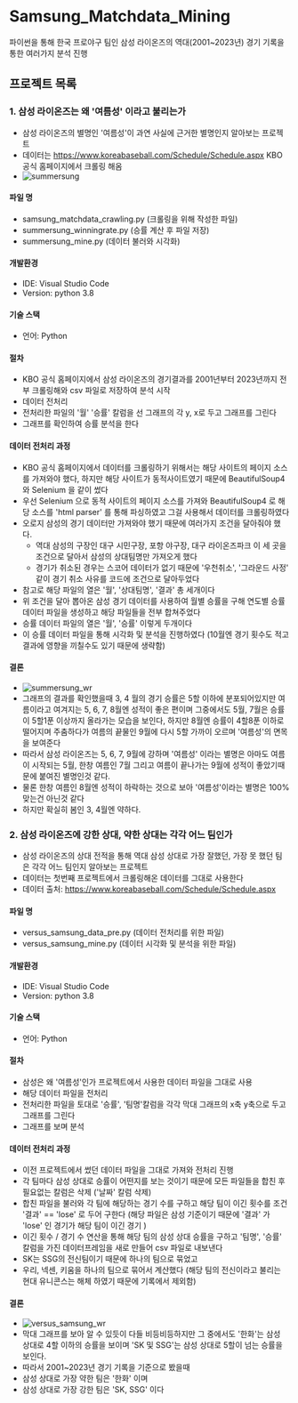 # Samsung_Matchdata_Mining
파이썬을 통해 한국 프로야구 팀인 삼성 라이온즈의 역대(2001~2023년) 경기 기록을 통한 여러가지 분석 진행

## 프로젝트 목록

### 1. 삼성 라이온즈는 왜 '여름성' 이라고 불리는가
- 삼성 라이온즈의 별명인 '여름성'이 과연 사실에 근거한 별명인지 알아보는 프로젝트
- 데이터는 <https://www.koreabaseball.com/Schedule/Schedule.aspx> KBO 공식 홈페이지에서 크롤링 해옴
- ![summersung](https://github.com/kimyt990501/Samsung_Matchdata_Mining/assets/50610894/9c0958b0-0fb0-4782-afa6-8183e53e49ca)

#### 파일 명
- samsung_matchdata_crawling.py (크롤링을 위해 작성한 파일)
- summersung_winningrate.py (승률 계산 후 파일 저장)
- summersung_mine.py (데이터 불러와 시각화)

#### 개발환경
- IDE: Visual Studio Code
- Version: python 3.8

#### 기술 스택
- 언어: Python

#### 절차
- KBO 공식 홈페이지에서 삼성 라이온즈의 경기결과를 2001년부터 2023년까지 전부 크롤링해와 csv 파일로 저장하여 분석 시작
- 데이터 전처리
- 전처리한 파일의 '월' '승률' 칼럼을 선 그래프의 각 y, x로 두고 그래프를 그린다
- 그래프를 확인하여 승률 분석을 한다

#### 데이터 전처리 과정
- KBO 공식 홈페이지에서 데이터를 크롤링하기 위해서는 해당 사이트의 페이지 소스를 가져와야 했다, 하지만 해당 사이트가 동적사이트였기 때문에 BeautifulSoup4 와 Selenium 을 같이 썼다
- 우선 Selenium 으로 동적 사이트의 페이지 소스를 가져와 BeautifulSoup4 로 해당 소스를 'html parser' 를 통해 파싱하였고 그걸 사용해서 데이터를 크롤링하였다
- 오로지 삼성의 경기 데이터만 가져와야 했기 때문에 여러가지 조건을 달아줘야 했다.
  - 역대 삼성의 구장인 대구 시민구장, 포항 야구장, 대구 라이온즈파크 이 세 곳을 조건으로 달아서 삼성의 상대팀명만 가져오게 했다
  - 경기가 취소된 경우는 스코어 데이터가 없기 때문에 '우천취소', '그라운드 사정' 같이 경기 취소 사유를 코드에 조건으로 달아두었다
- 참고로 해당 파일의 열은 '월', '상대팀명', '결과' 총 세개이다
- 위 조건을 달아 뽑아온 삼성 경기 데이터를 사용하여 월별 승률을 구해 연도별 승률 데이터 파일을 생성하고 해당 파일들을 전부 합쳐주었다
- 승률 데이터 파일의 열은 '월', '승률' 이렇게 두개이다
- 이 승률 데이터 파일을 통해 시각화 및 분석을 진행하였다 (10월엔 경기 횟수도 적고 결과에 영향을 끼칠수도 있기 때문에 생략함)

#### 결론
- ![summersung_wr](https://github.com/kimyt990501/Samsung_Matchdata_Mining/assets/50610894/ff12627b-ce71-413d-b199-a5b499073750)
- 그래프의 결과를 확인했을때 3, 4 월의 경기 승률은 5할 이하에 분포되어있지만 여름이라고 여겨지는 5, 6, 7, 8월엔 성적이 좋은 편이며 그중에서도 5월, 7월은 승률이 5할1푼 이상까지 올라가는 모습을 보인다, 하지만 8월엔 승률이 4할8푼 이하로 떨어지며 주춤하다가 여름의 끝물인 9월에 다시 5할 가까이 오르며 '여름성'의 면목을 보여준다
- 따라서 삼성 라이온즈는 5, 6, 7, 9월에 강하며 '여름성' 이라는 별명은 아마도 여름이 시작되는 5월, 한창 여름인 7월 그리고 여름이 끝나가는 9월에 성적이 좋았기때문에 붙여진 별명인것 같다.
- 물론 한창 여름인 8월엔 성적이 하락하는 것으로 보아 '여름성'이라는 별명은 100%맞는건 아닌것 같다
- 하지만 확실히 봄인 3, 4월엔 약하다.

### 2. 삼성 라이온즈에 강한 상대, 약한 상대는 각각 어느 팀인가
- 삼성 라이온즈의 상대 전적을 통해 역대 삼성 상대로 가장 잘했던, 가장 못 했던 팀은 각각 어느 팀인지 알아보는 프로젝트
- 데이터는 첫번째 프로젝트에서 크롤링해온 데이터를 그대로 사용한다
- 데이터 출처: <https://www.koreabaseball.com/Schedule/Schedule.aspx>

#### 파일 명
- versus_samsung_data_pre.py (데이터 전처리를 위한 파일)
- versus_samsung_mine.py (데이터 시각화 및 분석을 위한 파일)

#### 개발환경
- IDE: Visual Studio Code
- Version: python 3.8

#### 기술 스택
- 언어: Python

#### 절차
- 삼성은 왜 '여름성'인가 프로젝트에서 사용한 데이터 파일을 그대로 사용
- 해당 데이터 파일을 전처리
- 전처리한 파일을 토대로 '승률', '팀명'칼럼을 각각 막대 그래프의 x축 y축으로 두고 그래프를 그린다
- 그래프를 보며 분석

#### 데이터 전처리 과정
- 이전 프로젝트에서 썼던 데이터 파일을 그대로 가져와 전처리 진행
- 각 팀마다 삼성 상대로 승률이 어떤지를 보는 것이기 때문에 모든 파일들을 합친 후 필요없는 칼럼은 삭제 ('날짜' 칼럼 삭제)
- 합친 파일을 불러와 각 팀에 해당하는 경기 수를 구하고 해당 팀이 이긴 횟수를 조건 '결과' == 'lose' 로 두어 구한다 (해당 파일은 삼성 기준이기 때문에 '결과' 가 'lose' 인 경기가 해당 팀이 이긴 경기 )
- 이긴 횟수 / 경기 수 연산을 통해 해당 팀의 삼성 상대 승률을 구하고 '팀명', '승률' 칼럼을 가진 데이터프레임을 새로 만들어 csv 파일로 내보낸다
- SK는 SSG의 전신팀이기 때문에 하나의 팀으로 묶었고
- 우리, 넥센, 키움을 하나의 팀으로 묶어서 계산했다 (해당 팀의 전신이라고 불리는 현대 유니콘스는 해체 하였기 때문에 기록에서 제외함)

#### 결론
- ![versus_samsung_wr](https://github.com/kimyt990501/Samsung_Matchdata_Mining/assets/50610894/4c021775-5f1b-4510-b4f8-fe1fd375bcab)
- 막대 그래프를 보아 알 수 있듯이 다들 비등비등하지만 그 중에서도 '한화'는 삼성 상대로 4할 이하의 승률을 보이며 'SK 및 SSG'는 삼성 상대로 5할이 넘는 승률을 보인다.
- 따라서 2001~2023년 경기 기록을 기준으로 봤을때
- 삼성 상대로 가장 약한 팀은 '한화' 이며
- 삼성 상대로 가장 강한 팀은 'SK, SSG' 이다
